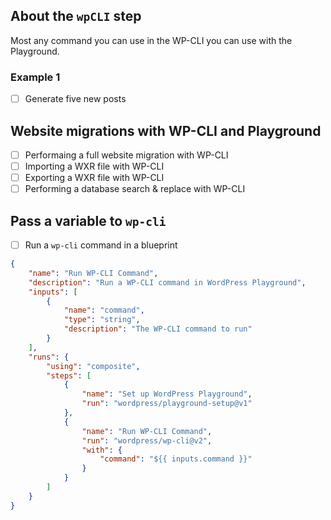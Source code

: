 ## About the `wpCLI` step
Most any command you can use in the WP-CLI you can use with the Playground.

### Example 1
- [ ] Generate five new posts

## Website migrations with WP-CLI and Playground
- [ ] Performaing a full website migration with WP-CLI
- [ ] Importing a WXR file with WP-CLI
- [ ] Exporting a WXR file with WP-CLI
- [ ] Performing a database search & replace with WP-CLI

## Pass a variable to `wp-cli`
- [ ] Run a `wp-cli` command in a blueprint
```JSON
{
    "name": "Run WP-CLI Command",
    "description": "Run a WP-CLI command in WordPress Playground",
    "inputs": [
        {
            "name": "command",
            "type": "string",
            "description": "The WP-CLI command to run"
        }
    ],
    "runs": {
        "using": "composite",
        "steps": [
            {
                "name": "Set up WordPress Playground",
                "run": "wordpress/playground-setup@v1"
            },
            {
                "name": "Run WP-CLI Command",
                "run": "wordpress/wp-cli@v2",
                "with": {
                    "command": "${{ inputs.command }}"
                }
            }
        ]
    }
}
```
